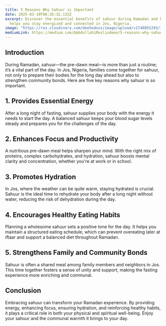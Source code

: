 ```yaml
---
title: 5 Reasons Why Sahuur is Important
date: 2025-03-10T06:35:32.132Z
excerpt: Discover the essential benefits of sahuur during Ramadan and how it
  helps you stay energized and connected in Jos, Nigeria.
image: "https://res.cloudinary.com/dee5edoss/image/upload/v1748055293/IMG-20250417-WA0009_u0hipk.jpg"
mediumLink: https://medium.com/@abdullahiMusliudeen/5-reasons-why-sahuur-is-important
---
```


## Introduction

During Ramadan, sahuur—the pre-dawn meal—is more than just a routine; it’s a vital part of the day. In Jos, Nigeria, families come together for sahuur, not only to prepare their bodies for the long day ahead but also to strengthen community bonds. Here are five key reasons why sahuur is so important.

## 1. Provides Essential Energy

After a long night of fasting, sahuur supplies your body with the energy it needs to start the day. A balanced sahuur keeps your blood sugar levels steady and prepares you for the challenges of the day.

## 2. Enhances Focus and Productivity

A nutritious pre-dawn meal helps sharpen your mind. With the right mix of proteins, complex carbohydrates, and hydration, sahuur boosts mental clarity and concentration, whether you're at work or in school.

## 3. Promotes Hydration

In Jos, where the weather can be quite warm, staying hydrated is crucial. Sahuur is the ideal time to rehydrate your body after a long night without water, reducing the risk of dehydration during the day.

## 4. Encourages Healthy Eating Habits

Planning a wholesome sahuur sets a positive tone for the day. It helps you maintain a structured eating schedule, which can prevent overeating later at iftaar and support a balanced diet throughout Ramadan.

## 5. Strengthens Family and Community Bonds

Sahuur is often a shared meal among family members and neighbors in Jos. This time together fosters a sense of unity and support, making the fasting experience more enriching and communal.

## Conclusion

Embracing sahuur can transform your Ramadan experience. By providing energy, enhancing focus, ensuring hydration, and reinforcing healthy habits, it plays a critical role in both your physical and spiritual well-being. Enjoy your sahuur and the communal warmth it brings to your day.
